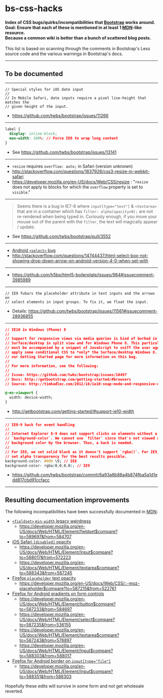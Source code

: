 bs-css-hacks
============
#### Index of CSS bugs/quirks/incompatibilities that [Bootstrap](https://github.com/twbs/bootstrap) works around.<br>Goal: Ensure that each of these is mentioned in at least 1 [MDN](https://developer.mozilla.org/en-US/docs/Web)-like resource.<br>Because a common wiki is better than a bunch of scattered blog posts.
This list is based on scanning through the comments in Bootstrap's Less source code and the various warnings in Bootstrap's docs.

---
## To be documented

---
```
// Special styles for iOS date input
//
// In Mobile Safari, date inputs require a pixel line-height that matches the
// given height of the input.
```
* https://github.com/twbs/bootstrap/issues/11266

---
```css
label {
  display: inline-block;
  max-width: 100%; // Force IE8 to wrap long content
}
```
* See https://github.com/twbs/bootstrap/issues/13141

---
* `resize` requires `overflow: auto;` in Safari (version unknown)
* http://stackoverflow.com/questions/1837926/css3-resize-in-webkit-safari
* https://developer.mozilla.org/en-US/docs/Web/CSS/resize : "`resize` does not apply to blocks for which the `overflow` property is set to `visible`."

---
> Seems there is a bug in IE7-8 where `input[type="text"]` & `<textarea>` that are in a container which has `filter: alpha(opacity=N);` are not re-rendered when being typed in.
> Curiously enough, if you move your mouse out of the parent with the `filter`, the text will magically appear / update.

* See https://github.com/twbs/bootstrap/pull/3552

---
* [Android `<select>` bug](http://getbootstrap.com/getting-started/#support-android-stock-browser)
* http://stackoverflow.com/questions/14744437/html-select-box-not-showing-drop-down-arrow-on-android-version-4-0-when-set-with

---
* https://github.com/h5bp/html5-boilerplate/issues/984#issuecomment-3985989

---
```
// IE9 fubars the placeholder attribute in text inputs and the arrows on
// select elements in input groups. To fix it, we float the input.
```
* Details: https://github.com/twbs/bootstrap/issues/11561#issuecomment-28936855

---
```css
// IE10 in Windows (Phone) 8
//
// Support for responsive views via media queries is kind of borked in IE10, for
// Surface/desktop in split view and for Windows Phone 8. This particular fix
// must be accompanied by a snippet of JavaScript to sniff the user agent and
// apply some conditional CSS to *only* the Surface/desktop Windows 8. Look at
// our Getting Started page for more information on this bug.
//
// For more information, see the following:
//
// Issue: https://github.com/twbs/bootstrap/issues/10497
// Docs: http://getbootstrap.com/getting-started/#browsers
// Source: http://timkadlec.com/2012/10/ie10-snap-mode-and-responsive-design/

@-ms-viewport {
  width: device-width;
}
```
* http://getbootstrap.com/getting-started/#support-ie10-width

---
```css
// IE8-9 hack for event handling
//
// Internet Explorer 8-9 does not support clicks on elements without a set
// `background-color`. We cannot use `filter` since that's not viewed as a
// background color by the browser. Thus, a hack is needed.
//
// For IE8, we set solid black as it doesn't support `rgba()`. For IE9, we
// set alpha transparency for the best results possible.
background-color: #000 \9; // IE8
background-color: rgba(0,0,0,0); // IE9
```
* https://github.com/twbs/bootstrap/commit/6a93a6b88a4b874fba5a1d1edd817cbd91ccfacc

---
## Resulting documentation improvements

The following incompatibilities have been successfully documented in [MDN](https://developer.mozilla.org/en-US/docs/Web):
* [`<fieldset>` `min-width` legacy weirdness](https://github.com/twbs/bootstrap/issues/12359)
  * https://developer.mozilla.org/en-US/docs/Web/HTML/Element/fieldset$compare?to=589697&from=584707
* [iOS Safari `[disabled]` opacity](https://github.com/twbs/bootstrap/issues/11655)
  * https://developer.mozilla.org/en-US/docs/Web/HTML/Element/Input$compare?to=588017&from=572223
  * https://developer.mozilla.org/en-US/docs/Web/HTML/Element/textarea$compare?to=588343&from=587245
* [Firefox `placeholder` text opacity](https://github.com/twbs/bootstrap/pull/11526)
  * https://developer.mozilla.org/en-US/docs/Web/CSS/::-moz-placeholder$compare?to=587215&from=522761
* [Firefox for Android gradients on form controls](https://github.com/twbs/bootstrap/issues/8702)
  * https://developer.mozilla.org/en-US/docs/Web/HTML/Element/button$compare?to=587233&from=584697
  * https://developer.mozilla.org/en-US/docs/Web/HTML/Element/select$compare?to=587235&from=536155
  * https://developer.mozilla.org/en-US/docs/Web/HTML/Element/textarea$compare?to=587243&from=578897
  * https://developer.mozilla.org/en-US/docs/Web/HTML/Element/Input$compare?to=588303&from=588017
* [Firefox for Android border on `input[type="file"]`](https://github.com/twbs/bootstrap/issues/8702)
  * https://developer.mozilla.org/en-US/docs/Web/HTML/Element/Input$compare?to=588351&from=588303

Hopefully these edits will survive in some form and not get wholesale reverted.
